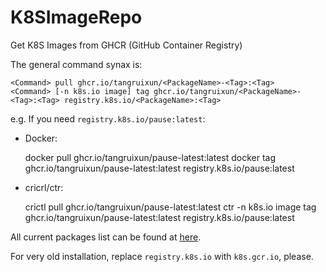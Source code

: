 # K8SImageRepo

Get K8S Images from GHCR (GitHub Container Registry)
	
The general command synax is:

    <Command> pull ghcr.io/tangruixun/<PackageName>-<Tag>:<Tag>
	<Command> [-n k8s.io image] tag ghcr.io/tangruixun/<PackageName>-<Tag>:<Tag> registry.k8s.io/<PackageName>:<Tag>
	
e.g. If you need `registry.k8s.io/pause:latest`:

- Docker:

    docker pull ghcr.io/tangruixun/pause-latest:latest
    docker tag ghcr.io/tangruixun/pause-latest:latest registry.k8s.io/pause:latest

- cricrl/ctr:

    crictl pull ghcr.io/tangruixun/pause-latest:latest
    ctr -n k8s.io image tag ghcr.io/tangruixun/pause-latest:latest registry.k8s.io/pause:latest
	
All current packages list can be found at [here](https://github.com/users/tangruixun/packages?repo_name=K8SImageRepo).

For very old installation, replace `registry.k8s.io` with `k8s.gcr.io`, please.
